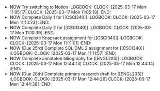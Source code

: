 - NOW Try switching to Notion
  :LOGBOOK:
  CLOCK: [2025-03-17 Mon 11:05:17]
  CLOCK: [2025-03-17 Mon 11:05:18]
  :END:
- NOW Complete Daily 1 for [[CSCI340]]
  :LOGBOOK:
  CLOCK: [2025-03-17 Mon 11:10:23]
  :END:
- NOW Complete Daily 2 for [[CSCI340]]
  :LOGBOOK:
  CLOCK: [2025-03-17 Mon 11:10:39]
  :END:
- NOW Complete Knapsack assignment for [[CSCI340]]
  :LOGBOOK:
  CLOCK: [2025-03-17 Mon 11:11:01]
  :END:
- NOW (Due 25rd) Complete SQL DML 2 assignment for [[CSCI340]]
  :LOGBOOK:
  CLOCK: [2025-03-17 Mon 11:11:57]
  :END:
- NOW Complete annotated biliography for [[ENGL203]]
  :LOGBOOK:
  CLOCK: [2025-03-17 Mon 12:44:13]
  CLOCK: [2025-03-17 Mon 12:44:14]
  :END:
- NOW (Due 28th) Complete primary research draft for [[ENGL203]]
  :LOGBOOK:
  CLOCK: [2025-03-17 Mon 12:44:26]
  CLOCK: [2025-03-17 Mon 12:44:36]
  :END: